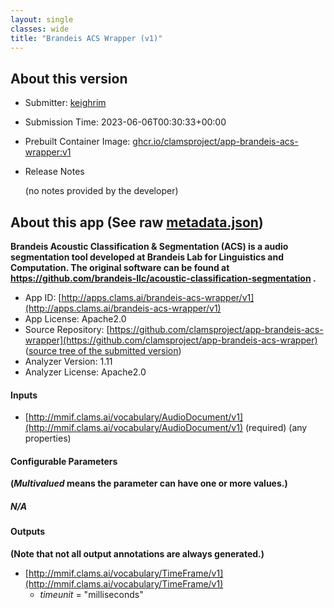 ```yaml
---
layout: single
classes: wide
title: "Brandeis ACS Wrapper (v1)"
---
```

## About this version

* Submitter: [keighrim](https://github.com/keighrim)
* Submission Time: 2023-06-06T00:30:33+00:00
* Prebuilt Container Image: [ghcr.io/clamsproject/app-brandeis-acs-wrapper:v1](https://github.com/clamsproject/app-brandeis-acs-wrapper/pkgs/container/app-brandeis-acs-wrapper/v1)
* Release Notes

    (no notes provided by the developer)

## About this app (See raw [metadata.json](metadata.json))

**Brandeis Acoustic Classification & Segmentation (ACS) is a audio segmentation tool developed at Brandeis Lab for Linguistics and Computation. The original software can be found at https://github.com/brandeis-llc/acoustic-classification-segmentation .**

* App ID: [http://apps.clams.ai/brandeis-acs-wrapper/v1](http://apps.clams.ai/brandeis-acs-wrapper/v1)
* App License: Apache2.0
* Source Repository: [https://github.com/clamsproject/app-brandeis-acs-wrapper](https://github.com/clamsproject/app-brandeis-acs-wrapper) ([source tree of the submitted version](https://github.com/clamsproject/app-brandeis-acs-wrapper/tree/v1))
* Analyzer Version: 1.11
* Analyzer License: Apache2.0


#### Inputs
* [http://mmif.clams.ai/vocabulary/AudioDocument/v1](http://mmif.clams.ai/vocabulary/AudioDocument/v1)  (required)
(any properties)


#### Configurable Parameters
**(_Multivalued_ means the parameter can have one or more values.)**

##### N/A


#### Outputs
**(Note that not all output annotations are always generated.)**
* [http://mmif.clams.ai/vocabulary/TimeFrame/v1](http://mmif.clams.ai/vocabulary/TimeFrame/v1) 
    * _timeunit_ = "milliseconds"
